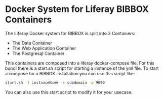 # Docker System for Liferay BIBBOX Containers

The Liferay Docker system for BIBBOX is split into 3 Containers:
* The Data Container
* The Web Application Container
* The Postgresql Container

This containers are composed into a liferay docker-compose file. For this bundl there is a start.sh script for starting a instance of the yml file. To start a compose for a BIBBOX installation you can use this script like:

```Bash
start.sh -I instanceName -s subdomain -p 9090 
```

You can also use this start script to modify it for your usecase.
